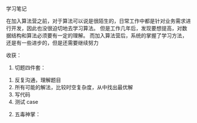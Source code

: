 学习笔记


在加入算法营之前，对于算法可以说是很陌生的，日常工作中都是针对业务需求进行开发，因此也没很迫切地去学习算法。
但是工作几年后，发现要想提高，对数据结构和算法必须要有一定的理解。
而加入算法营后，系统的掌握了学习方法，还是有一些进步的，但是还需要继续努力

收获：
1.	切题四件套：
1)	反复沟通，理解题目
2)	所有可能的解法，比较时空复杂度，从中找出最优解
3)	写代码
4)	测试 case
2.	五毒神掌： 
